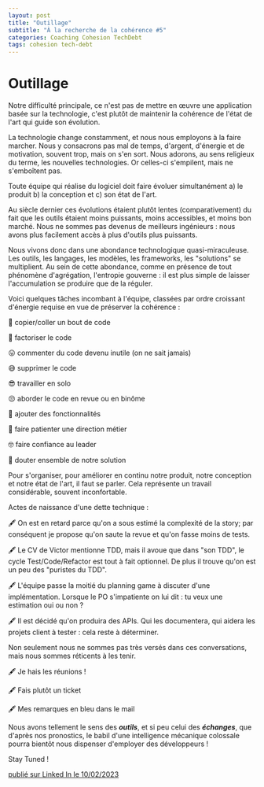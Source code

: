 ```yaml
---
layout: post
title: "Outillage"
subtitle: "À la recherche de la cohérence #5"
categories: Coaching Cohesion TechDebt
tags: cohesion tech-debt
---
```

# Outillage

Notre difficulté principale, ce n'est pas de mettre en œuvre une application basée sur la technologie, c'est plutôt de maintenir la cohérence de l'état de l'art qui guide son évolution.

La technologie change constamment, et nous nous employons à la faire marcher. Nous y consacrons pas mal de temps, d'argent, d'énergie et de motivation, souvent trop, mais on s'en sort. Nous adorons, au sens religieux du terme, les nouvelles technologies. Or celles-ci s'empilent, mais ne s'emboîtent pas.
<!--more-->

Toute équipe qui réalise du logiciel doit faire évoluer simultanément a) le produit b) la conception et c) son état de l'art.

Au siècle dernier ces évolutions étaient plutôt lentes (comparativement) du fait que les outils étaient moins puissants, moins accessibles, et moins bon marché. Nous ne sommes pas devenus de meilleurs ingénieurs : nous avons plus facilement accès à plus d'outils plus puissants. 

Nous vivons donc dans une abondance technologique quasi-miraculeuse. Les outils, les langages, les modèles, les frameworks, les "solutions" se multiplient. Au sein de cette abondance, comme en présence de tout phénomène d'agrégation, l'entropie gouverne : il est plus simple de laisser l'accumulation se produire que de la réguler. 

Voici quelques tâches incombant à l'équipe, classées par ordre croissant d'énergie requise en vue de préserver la cohérence :

 🙂 copier/coller un bout de code

 🤨 factoriser le code
 
 😛 commenter du code devenu inutile (on ne sait jamais)

 😅 supprimer le code
 
 😎 travailler en solo

 😒 aborder le code en revue ou en binôme

 🤗 ajouter des fonctionnalités

 😬 faire patienter une direction métier

 🤓 faire confiance au leader

 🤔 douter ensemble de notre solution

Pour s'organiser, pour améliorer en continu notre produit, notre conception et notre état de l'art, il faut se parler. Cela représente un travail considérable, souvent inconfortable.

Actes de naissance d'une dette technique :

🖋 On est en retard parce qu'on a sous estimé la complexité de la story; par conséquent je propose qu'on saute la revue et qu'on fasse moins de tests.

🖋 Le CV de Victor mentionne TDD, mais il avoue que dans "son TDD", le cycle Test/Code/Refactor est tout à fait optionnel. De plus il trouve qu'on est un peu des "puristes du TDD".

🖋 L'équipe passe la moitié du planning game à discuter d'une implémentation. Lorsque le PO s'impatiente on lui dit : tu veux une estimation oui ou non ?

🖋 Il est décidé qu'on produira des APIs. Qui les documentera, qui aidera les projets client à tester : cela reste à déterminer.

Non seulement nous ne sommes pas très versés dans ces conversations, mais nous sommes réticents à les tenir. 

🖋 Je hais les réunions !

🖋 Fais plutôt un ticket 

🖋 Mes remarques en bleu dans le mail

Nous avons tellement le sens des *__outils__*, et si peu celui des *__échanges__*, que d'après nos pronostics, le babil d'une intelligence mécanique colossale pourra bientôt nous dispenser d'employer des développeurs !

Stay Tuned !

[publié sur Linked In le 10/02/2023](https://www.linkedin.com/posts/christophe-thibaut-35b4657_outillage-notre-difficult%C3%A9-principale-ce-activity-7029686085819498496-KCVF?utm_source=share&utm_medium=member_desktop)
